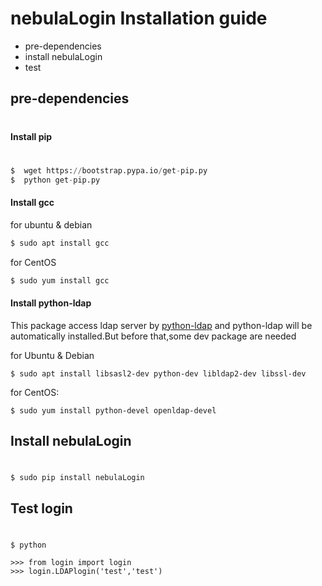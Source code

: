 # nebulaLogin Installation guide

  - pre-dependencies
  - install nebulaLogin
  - test

## pre-dependencies
#
#### Install pip
#
  ```python
$  wget https://bootstrap.pypa.io/get-pip.py
$  python get-pip.py
  ```
#### Install gcc
 for ubuntu & debian
```python
$ sudo apt install gcc 
```
for CentOS
```python
$ sudo yum install gcc 
```
  
#### Install python-ldap
This package access ldap server by  [python-ldap] and python-ldap will be automatically installed.But before that,some dev package are needed

for Ubuntu & Debian
```
$ sudo apt install libsasl2-dev python-dev libldap2-dev libssl-dev
```
for CentOS:
```
$ sudo yum install python-devel openldap-devel
```


## Install nebulaLogin
#
```
$ sudo pip install nebulaLogin
```

## Test login
#
```
$ python
```
```
>>> from login import login
>>> login.LDAPlogin('test','test')
```






[//]: # (These are reference links used in the body of this note and get stripped out when the markdown processor does its job. There is no need to format nicely because it shouldn't be seen. Thanks SO - http://stackoverflow.com/questions/4823468/store-comments-in-markdown-syntax)
[python-ldap]: <https://www.python-ldap.org>

